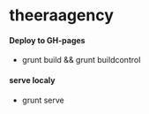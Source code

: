 theeraagency
============

#### Deploy to GH-pages
* grunt build && grunt buildcontrol

#### serve localy 
* grunt serve
